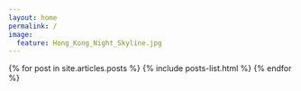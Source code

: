 ```yaml
---
layout: home
permalink: /
image:
  feature: Hong_Kong_Night_Skyline.jpg
---
```


<div class="tiles">
{% for post in site.articles.posts %}
    {% include posts-list.html %}
{% endfor %}
</div><!-- /.tiles -->
